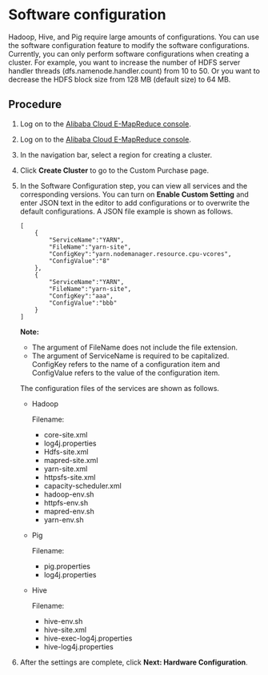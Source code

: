 # Software configuration

Hadoop, Hive, and Pig require large amounts of configurations. You can use the software configuration feature to modify the software configurations. Currently, you can only perform software configurations when creating a cluster. For example, you want to increase the number of HDFS server handler threads \(dfs.namenode.handler.count\) from 10 to 50. Or you want to decrease the HDFS block size from 128 MB \(default size\) to 64 MB.

## Procedure

1.  Log on to the [Alibaba Cloud E-MapReduce console](https://emr.console.aliyun.com/).
2.  Log on to the [Alibaba Cloud E-MapReduce console](https://partners-intl.console.aliyun.com/#/emr).
3.  In the navigation bar, select a region for creating a cluster.
4.  Click **Create Cluster** to go to the Custom Purchase page.
5.  In the Software Configuration step, you can view all services and the corresponding versions. You can turn on **Enable Custom Setting** and enter JSON text in the editor to add configurations or to overwrite the default configurations. A JSON file example is shown as follows.

    ```
    [
        {
            "ServiceName":"YARN",
            "FileName":"yarn-site",
            "ConfigKey":"yarn.nodemanager.resource.cpu-vcores",
            "ConfigValue":"8"
        },
        {
            "ServiceName":"YARN",
            "FileName":"yarn-site",
            "ConfigKey":"aaa",
            "ConfigValue":"bbb"
        }
    ]
    ```

    **Note:**

    -   The argument of FileName does not include the file extension.
    -   The argument of ServiceName is required to be capitalized.
    ConfigKey refers to the name of a configuration item and ConfigValue refers to the value of the configuration item.

    The configuration files of the services are shown as follows.

    -   Hadoop

        Filename:

        -   core-site.xml
        -   log4j.properties
        -   Hdfs-site.xml
        -   mapred-site.xml
        -   yarn-site.xml
        -   httpsfs-site.xml
        -   capacity-scheduler.xml
        -   hadoop-env.sh
        -   httpfs-env.sh
        -   mapred-env.sh
        -   yarn-env.sh
    -   Pig

        Filename:

        -   pig.properties
        -   log4j.properties
    -   Hive

        Filename:

        -   hive-env.sh
        -   hive-site.xml
        -   hive-exec-log4j.properties
        -   hive-log4j.properties
6.  After the settings are complete, click **Next: Hardware Configuration**.

